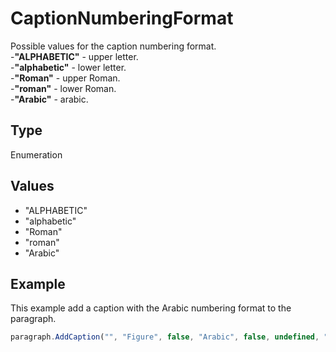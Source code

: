 # CaptionNumberingFormat

Possible values for the caption numbering format.\
-**"ALPHABETIC"** - upper letter.\
-**"alphabetic"** - lower letter.\
-**"Roman"** - upper Roman.\
-**"roman"** - lower Roman.\
-**"Arabic"** - arabic.

## Type

Enumeration

## Values

- "ALPHABETIC"
- "alphabetic"
- "Roman"
- "roman"
- "Arabic"


## Example

This example add a caption with the Arabic numbering format to the paragraph.

```javascript editor-pdf
paragraph.AddCaption("", "Figure", false, "Arabic", false, undefined, "hyphen");
```
